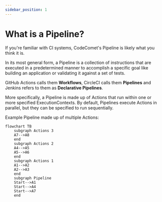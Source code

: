 ```yaml
---
sidebar_position: 1
---
```


# What is a Pipeline?

If you're familiar with CI systems, CodeComet's Pipeline is likely what you think it is.

In its most general form, a Pipeline is a collection of instructions that are executed in a predetermined manner to accomplish a specific goal like building an application or validating it against a set of tests.

GitHub Actions calls them **Workflows**, CircleCI calls them **Pipelines** and Jenkins refers to them as **Declarative Pipelines**.

More specifically, a Pipeline is made up of Actions that run within one or more specified ExecutionContexts. By default, Pipelines execute Actions in parallel, but they can be specified to run sequentially.

Example Pipeline made up of multiple Actions:
```mermaid
flowchart TB
    subgraph Actions 3
    A7-->A8
    end
    subgraph Actions 2
    A4-->A5
    A5-->A6
    end
    subgraph Actions 1
    A1-->A2
    A2-->A3
    end
    subgraph Pipeline
    Start-->A1
    Start-->A4
    Start-->A7
    end
```